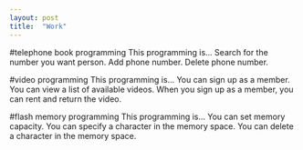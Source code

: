 ```yaml
---
layout: post
title:  "Work"
---
```


#telephone book programming
This programming is...
Search for the number you want person.
Add phone number.
Delete phone number.

#video programming
This programming is...
You can sign up as a member.
You can view a list of available videos.
When you sign up as a member, you can rent and return the video.


#flash memory programming
This programming is...
You can set memory capacity.
You can specify a character in the memory space.
You can delete a character in the memory space.
